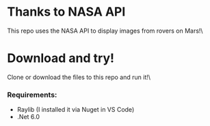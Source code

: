 # Thanks to NASA API
This repo uses the NASA API to display images from rovers on Mars!\

# Download and try!
Clone or download the files to this repo and run it!\
### Requirements:
- Raylib (I installed it via Nuget in VS Code)
- .Net 6.0
